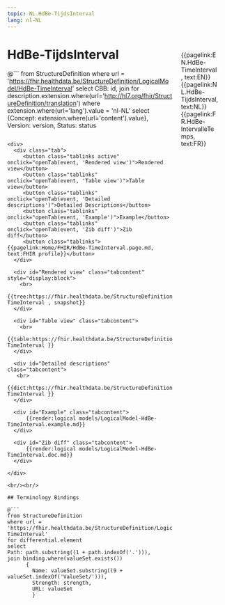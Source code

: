 ```yaml
---
topic: NL.HdBe-TijdsInterval
lang: nl-NL
---
```


<div style="float:right;width:85px;padding:10px;margin:10">
<p>{{pagelink:EN.HdBe-TimeInterval, text:EN}}  {{pagelink:NL.HdBe-TijdsInterval, text:NL}}  {{pagelink:FR.HdBe-IntervalleTemps, text:FR}}<p>
</div>

# HdBe-TijdsInterval



@```
from StructureDefinition
where url = 'https://fhir.healthdata.be/StructureDefinition/LogicalModel/HdBe-TimeInterval'
select 
CBB: id,
join for description.extension.where(url='http://hl7.org/fhir/StructureDefinition/translation') where extension.where(url='lang').value = 'nl-NL' select {Concept: extension.where(url='content').value}, 
Version: version,
Status: status
```

<div>
  <div class="tab">
     <button class="tablinks active" onclick="openTab(event, 'Rendered view')">Rendered view</button>
     <button class="tablinks" onclick="openTab(event, 'Table view')">Table view</button>
     <button class="tablinks" onclick="openTab(event, 'Detailed descriptions')">Detailed Descriptions</button>
     <button class="tablinks" onclick="openTab(event, 'Example')">Example</button>
     <button class="tablinks" onclick="openTab(event, 'Zib diff')">Zib diff</button>
     <button class="tablinks">{{pagelink:Home/FHIR/HdBe-TimeInterval.page.md, text:FHIR profile}}</button>
  </div>

  <div id="Rendered view" class="tabcontent" style="display:block">
    <br>
      {{tree:https://fhir.healthdata.be/StructureDefinition/LogicalModel/HdBe-TimeInterval , snapshot}}
  </div>

  <div id="Table view" class="tabcontent">
    <br>
      {{table:https://fhir.healthdata.be/StructureDefinition/LogicalModel/HdBe-TimeInterval }}
  </div>

  <div id="Detailed descriptions" class="tabcontent">
   <br>
      {{dict:https://fhir.healthdata.be/StructureDefinition/LogicalModel/HdBe-TimeInterval }}
  </div>

  <div id="Example" class="tabcontent">
      {{render:logical models/LogicalModel-HdBe-TimeInterval.example.md}}
  </div>

  <div id="Zib diff" class="tabcontent">
      {{render:logical models/LogicalModel-HdBe-TimeInterval.doc.md}}
  </div>

</div>

<br/><br/> 

## Terminology Bindings

@```
from StructureDefinition
where url = 'https://fhir.healthdata.be/StructureDefinition/LogicalModel/HdBe-TimeInterval'
for differential.element
select
Path: path.substring((1 + path.indexOf('.'))),
join binding.where(valueSet.exists())
      { 
        Name: valueSet.substring((9 + valueSet.indexOf('ValueSet/'))),
        Strength: strength,
        URL: valueSet
        }
```  